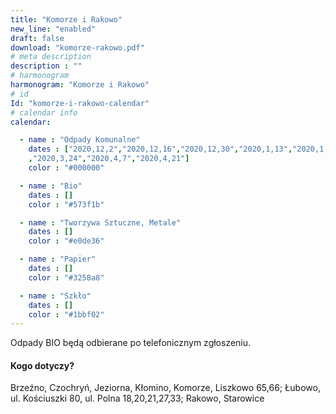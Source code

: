 ```yaml
---
title: "Komorze i Rakowo"
new_line: "enabled"
draft: false
download: "komorze-rakowo.pdf"
# meta description
description : ""
# harmonogram
harmonogram: "Komorze i Rakowo"
# id
Id: "komorze-i-rakowo-calendar"
# calendar info
calendar:

  - name : "Odpady Komunalne"
    dates : ["2020,12,2","2020,12,16","2020,12,30","2020,1,13","2020,1,27","2020,2,10","2020,2,24","2020,3,10"
    ,"2020,3,24","2020,4,7","2020,4,21"]
    color : "#000000"

  - name : "Bio"
    dates : []
    color : "#573f1b"

  - name : "Tworzywa Sztuczne, Metale"
    dates : []
    color : "#e0de36"

  - name : "Papier"
    dates : []
    color : "#3258a8"

  - name : "Szkło"
    dates : []
    color : "#1bbf02"
---
```


Odpady BIO będą odbierane po telefonicznym zgłoszeniu.

#### Kogo dotyczy?

Brzeźno, Czochryń, Jeziorna, Kłomino, Komorze, Liszkowo 65,66; Łubowo, ul. Kościuszki 80, ul. Polna 18,20,21,27,33; Rakowo, Starowice